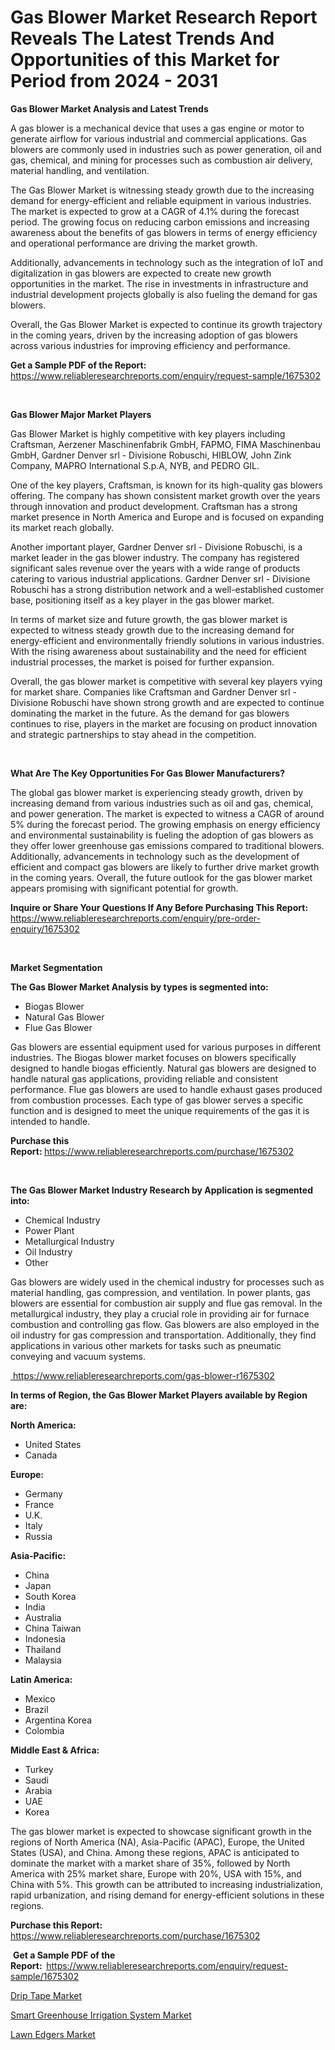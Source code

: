 <p><h1>Gas Blower Market Research Report Reveals The Latest Trends And Opportunities of this Market for Period from 2024 - 2031</h1></p><p><strong>Gas Blower Market Analysis and Latest Trends</strong></p>
<p><p>A gas blower is a mechanical device that uses a gas engine or motor to generate airflow for various industrial and commercial applications. Gas blowers are commonly used in industries such as power generation, oil and gas, chemical, and mining for processes such as combustion air delivery, material handling, and ventilation.</p><p>The Gas Blower Market is witnessing steady growth due to the increasing demand for energy-efficient and reliable equipment in various industries. The market is expected to grow at a CAGR of 4.1% during the forecast period. The growing focus on reducing carbon emissions and increasing awareness about the benefits of gas blowers in terms of energy efficiency and operational performance are driving the market growth.</p><p>Additionally, advancements in technology such as the integration of IoT and digitalization in gas blowers are expected to create new growth opportunities in the market. The rise in investments in infrastructure and industrial development projects globally is also fueling the demand for gas blowers.</p><p>Overall, the Gas Blower Market is expected to continue its growth trajectory in the coming years, driven by the increasing adoption of gas blowers across various industries for improving efficiency and performance.</p></p>
<p><strong>Get a Sample PDF of the Report:&nbsp;</strong> <a href="https://www.reliableresearchreports.com/enquiry/request-sample/1675302">https://www.reliableresearchreports.com/enquiry/request-sample/1675302</a></p>
<p>&nbsp;</p>
<p><strong>Gas Blower Major Market Players</strong></p>
<p><p>Gas Blower Market is highly competitive with key players including Craftsman, Aerzener Maschinenfabrik GmbH, FAPMO, FIMA Maschinenbau GmbH, Gardner Denver srl - Divisione Robuschi, HIBLOW, John Zink Company, MAPRO International S.p.A, NYB, and PEDRO GIL.</p><p>One of the key players, Craftsman, is known for its high-quality gas blowers offering. The company has shown consistent market growth over the years through innovation and product development. Craftsman has a strong market presence in North America and Europe and is focused on expanding its market reach globally.</p><p>Another important player, Gardner Denver srl - Divisione Robuschi, is a market leader in the gas blower industry. The company has registered significant sales revenue over the years with a wide range of products catering to various industrial applications. Gardner Denver srl - Divisione Robuschi has a strong distribution network and a well-established customer base, positioning itself as a key player in the gas blower market.</p><p>In terms of market size and future growth, the gas blower market is expected to witness steady growth due to the increasing demand for energy-efficient and environmentally friendly solutions in various industries. With the rising awareness about sustainability and the need for efficient industrial processes, the market is poised for further expansion.</p><p>Overall, the gas blower market is competitive with several key players vying for market share. Companies like Craftsman and Gardner Denver srl - Divisione Robuschi have shown strong growth and are expected to continue dominating the market in the future. As the demand for gas blowers continues to rise, players in the market are focusing on product innovation and strategic partnerships to stay ahead in the competition.</p></p>
<p>&nbsp;</p>
<p><strong>What Are The Key Opportunities For Gas Blower Manufacturers?</strong></p>
<p><p>The global gas blower market is experiencing steady growth, driven by increasing demand from various industries such as oil and gas, chemical, and power generation. The market is expected to witness a CAGR of around 5% during the forecast period. The growing emphasis on energy efficiency and environmental sustainability is fueling the adoption of gas blowers as they offer lower greenhouse gas emissions compared to traditional blowers. Additionally, advancements in technology such as the development of efficient and compact gas blowers are likely to further drive market growth in the coming years. Overall, the future outlook for the gas blower market appears promising with significant potential for growth.</p></p>
<p><strong>Inquire or Share Your Questions If Any Before Purchasing This Report:</strong> <a href="https://www.reliableresearchreports.com/enquiry/pre-order-enquiry/1675302">https://www.reliableresearchreports.com/enquiry/pre-order-enquiry/1675302</a></p>
<p>&nbsp;</p>
<p><strong>Market Segmentation</strong></p>
<p><strong>The Gas Blower Market Analysis by types is segmented into:</strong></p>
<p><ul><li>Biogas Blower</li><li>Natural Gas Blower</li><li>Flue Gas Blower</li></ul></p>
<p><p>Gas blowers are essential equipment used for various purposes in different industries. The Biogas blower market focuses on blowers specifically designed to handle biogas efficiently. Natural gas blowers are designed to handle natural gas applications, providing reliable and consistent performance. Flue gas blowers are used to handle exhaust gases produced from combustion processes. Each type of gas blower serves a specific function and is designed to meet the unique requirements of the gas it is intended to handle.</p></p>
<p><strong>Purchase this Report:&nbsp;</strong><a href="https://www.reliableresearchreports.com/purchase/1675302">https://www.reliableresearchreports.com/purchase/1675302</a></p>
<p>&nbsp;</p>
<p><strong>The Gas Blower Market Industry Research by Application is segmented into:</strong></p>
<p><ul><li>Chemical Industry</li><li>Power Plant</li><li>Metallurgical Industry</li><li>Oil Industry</li><li>Other</li></ul></p>
<p><p>Gas blowers are widely used in the chemical industry for processes such as material handling, gas compression, and ventilation. In power plants, gas blowers are essential for combustion air supply and flue gas removal. In the metallurgical industry, they play a crucial role in providing air for furnace combustion and controlling gas flow. Gas blowers are also employed in the oil industry for gas compression and transportation. Additionally, they find applications in various other markets for tasks such as pneumatic conveying and vacuum systems.</p></p>
<p><a href="https://www.reliableresearchreports.com/gas-blower-r1675302">&nbsp;https://www.reliableresearchreports.com/gas-blower-r1675302</a></p>
<p><strong>In terms of Region, the Gas Blower Market Players available by Region are:</strong></p>
<p>
    <p> <strong> North America: </strong>
        <ul>
            <li>United States</li>
            <li>Canada</li>
        </ul>
        </p> 
    <p> <strong> Europe: </strong>
        <ul>
            <li>Germany</li>
            <li>France</li>
            <li>U.K.</li>
            <li>Italy</li>
            <li>Russia</li>
        </ul>
        </p> 
    <p> <strong> Asia-Pacific: </strong>
        <ul>
            <li>China</li>
            <li>Japan</li>
            <li>South Korea</li>
            <li>India</li>
            <li>Australia</li>
            <li>China Taiwan</li>
            <li>Indonesia</li>
            <li>Thailand</li>
            <li>Malaysia</li>
        </ul>
        </p> 
    <p> <strong> Latin America: </strong>
        <ul>
            <li>Mexico</li>
            <li>Brazil</li>
            <li>Argentina Korea</li>
            <li>Colombia</li>
        </ul>
        </p> 
    <p> <strong> Middle East & Africa: </strong>
        <ul>
            <li>Turkey</li>
            <li>Saudi</li>
            <li>Arabia</li>
            <li>UAE</li>
            <li>Korea</li>
        </ul>
    </p>
    </p>
<p><p>The gas blower market is expected to showcase significant growth in the regions of North America (NA), Asia-Pacific (APAC), Europe, the United States (USA), and China. Among these regions, APAC is anticipated to dominate the market with a market share of 35%, followed by North America with 25% market share, Europe with 20%, USA with 15%, and China with 5%. This growth can be attributed to increasing industrialization, rapid urbanization, and rising demand for energy-efficient solutions in these regions.</p></p>
<p><strong>Purchase this Report: </strong><a href="https://www.reliableresearchreports.com/purchase/1675302">https://www.reliableresearchreports.com/purchase/1675302</a></p>
<p>&nbsp;<strong>Get a Sample PDF of the Report:&nbsp;&nbsp;</strong><a href="https://www.reliableresearchreports.com/enquiry/request-sample/1675302">https://www.reliableresearchreports.com/enquiry/request-sample/1675302</a></p>
<p><strong></strong></p>
<p><p><a href="https://github.com/redneck06/Market-Research-Report-List-3/blob/main/drip-tape-market.md">Drip Tape Market</a></p><p><a href="https://github.com/mauripalmi/Market-Research-Report-List-3/blob/main/smart-greenhouse-irrigation-system-market.md">Smart Greenhouse Irrigation System Market</a></p><p><a href="https://github.com/nicoletavirag/Market-Research-Report-List-3/blob/main/lawn-edgers-market.md">Lawn Edgers Market</a></p></p>
